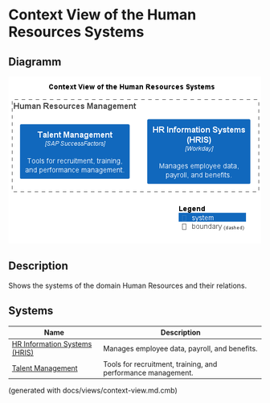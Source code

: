 # Context View of the Human Resources Systems

## Diagramm
![Context View of the Human Resources Systems](../../mybank/human-resources/context-view.png)

## Description
Shows the systems of the domain Human Resources and their relations.
## Systems
| Name | Description |
|---|---|
| [HR Information Systems (HRIS)](../../mybank/human-resources/hris.md) | Manages employee data, payroll, and benefits. |
| [Talent Management](../../mybank/human-resources/talent-management-system.md) | Tools for recruitment, training, and performance management. |


(generated with docs/views/context-view.md.cmb)
